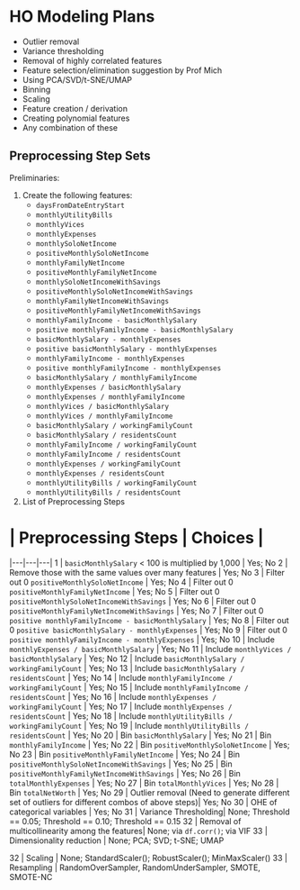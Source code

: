 # HO Modeling Plans
- Outlier removal
- Variance thresholding
- Removal of highly correlated features
- Feature selection/elimination suggestion by Prof Mich
- Using PCA/SVD/t-SNE/UMAP
- Binning
- Scaling
- Feature creation / derivation
- Creating polynomial features
- Any combination of these

## Preprocessing Step Sets
Preliminaries:
1. Create the following features:
    - `daysFromDateEntryStart`
    - `monthlyUtilityBills`
    - `monthlyVices`
    - `monthlyExpenses`
    - `monthlySoloNetIncome`
    - `positiveMonthlySoloNetIncome`
    - `monthlyFamilyNetIncome`
    - `positiveMonthlyFamilyNetIncome`
    - `monthlySoloNetIncomeWithSavings`
    - `positiveMonthlySoloNetIncomeWithSavings`
    - `monthlyFamilyNetIncomeWithSavings`
    - `positiveMonthlyFamilyNetIncomeWithSavings`
    - `monthlyFamilyIncome - basicMonthlySalary`
    - `positive monthlyFamilyIncome - basicMonthlySalary`
    - `basicMonthlySalary - monthlyExpenses`
    - `positive basicMonthlySalary - monthlyExpenses`
    - `monthlyFamilyIncome - monthlyExpenses`
    - `positive monthlyFamilyIncome - monthlyExpenses`
    - `basicMonthlySalary / monthlyFamilyIncome`
    - `monthlyExpenses / basicMonthlySalary`
    - `monthlyExpenses / monthlyFamilyIncome`
    - `monthlyVices / basicMonthlySalary`
    - `monthlyVices / monthlyFamilyIncome`
    - `basicMonthlySalary / workingFamilyCount`
    - `basicMonthlySalary / residentsCount`
    - `monthlyFamilyIncome / workingFamilyCount`
    - `monthlyFamilyIncome / residentsCount`
    - `monthlyExpenses / workingFamilyCount`
    - `monthlyExpenses / residentsCount`
    - `monthlyUtilityBills / workingFamilyCount`
    - `monthlyUtilityBills / residentsCount`
2. List of Preprocessing Steps

# | Preprocessing Steps | Choices |
|---|---|---|
1 | `basicMonthlySalary` < 100  is multiplied by 1,000 | Yes; No
2 | Remove those with the same values over many features | Yes; No
3 | Filter out 0 `positiveMonthlySoloNetIncome` | Yes; No
4 | Filter out 0 `positiveMonthlyFamilyNetIncome` | Yes; No
5 | Filter out 0 `positiveMonthlySoloNetIncomeWithSavings` | Yes; No
6 | Filter out 0 `positiveMonthlyFamilyNetIncomeWithSavings` | Yes; No
7 | Filter out 0 `positive monthlyFamilyIncome - basicMonthlySalary` | Yes; No
8 | Filter out 0 `positive basicMonthlySalary - monthlyExpenses` | Yes; No
9 | Filter out 0 `positive monthlyFamilyIncome - monthlyExpenses` | Yes; No
10 | Include `monthlyExpenses / basicMonthlySalary` | Yes; No
11 | Include `monthlyVices / basicMonthlySalary` | Yes; No
12 | Include `basicMonthlySalary / workingFamilyCount` | Yes; No
13 | Include `basicMonthlySalary / residentsCount` | Yes; No
14 | Include `monthlyFamilyIncome / workingFamilyCount` | Yes; No
15 | Include `monthlyFamilyIncome / residentsCount` | Yes; No
16 | Include `monthlyExpenses / workingFamilyCount` | Yes; No
17 | Include `monthlyExpenses / residentsCount` | Yes; No
18 | Include `monthlyUtilityBills / workingFamilyCount` | Yes; No
19 | Include `monthlyUtilityBills / residentsCount` | Yes; No
20 | Bin `basicMonthlySalary` | Yes; No
21 | Bin `monthlyFamilyIncome` | Yes; No
22 | Bin `positiveMonthlySoloNetIncome` | Yes; No
23 | Bin `positiveMonthlyFamilyNetIncome` | Yes; No
24 | Bin `positiveMonthlySoloNetIncomeWithSavings` | Yes; No
25 | Bin `positiveMonthlyFamilyNetIncomeWithSavings` | Yes; No
26 | Bin `totalMonthlyExpenses` | Yes; No
27 | Bin `totalMonthlyVices` | Yes; No
28 | Bin `totalNetWorth` | Yes; No
29 | Outlier removal (Need to generate different set of outliers for different combos of above steps)| Yes; No
30 | OHE of categorical variables | Yes; No
31 | Variance Thresholding| None; Threshold == 0.05; Threshold == 0.10; Threshold == 0.15
32 | Removal of multicollinearity among the features| None; via `df.corr()`; via VIF
33 | Dimensionality reduction | None; PCA; SVD; t-SNE; UMAP

32 | Scaling | None; StandardScaler(); RobustScaler(); MinMaxScaler()
33 | Resampling | RandomOverSampler, RandomUnderSampler, SMOTE, SMOTE-NC